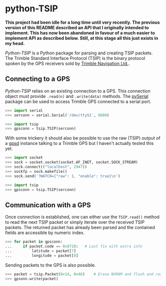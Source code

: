 python-TSIP
===========

**This project had been idle for a long time until very recently. The
previous version of this README described an API that I originally 
intended to implement. This has now been abandoned in favour of a
much easier to implement API as described below. Still, at this
stage all this just exists in my head.**

*Python-TSIP* is a Python package for parsing and creating TSIP 
packets. The Trimble Standard Interface Protocol (TSIP) is
the binary protocol spoken by the GPS receivers sold by 
[Trimble Navigation Ltd.](http://www.trimble.com).


Connecting to a GPS
-------------------

*Python-TSIP* relies on an existing connection to a GPS. This
connection object must provide ```.read(n)``` and ```.write(data)```
methods. The [pySerial](http://pyserial.sourceforge.net/)
package can be used to access Trimble GPS connected to a serial
port. 

```python
>>> import serial
>>> serconn = serial.Serial('/dev/ttyS1', 9600)

>>> import tsip
>>> gpsconn = tsip.TSIP(serconn)
```

With some trickery it should also be possible to use the raw (TSIP)
output of a [gpsd](http://www.catb.org/gpsd/) instance 
talking to a Trimble GPS but I haven't actually tested this yet.

```python
>>> import socket
>>> sock = socket.socket(socket.AF_INET, socket.SOCK_STREAM)
>>> sock.connect(("localhost", 2947))
>>> sockfp = sock.makefile()
>>> sock.send('?WATCH={"raw": 1, "enable": true}\n')

>>> import tsip
>>> gpsconn = tsip.TSIP(serconn)

```


Communication with a GPS
------------------------

Once connection is established, one can either use the ```TSIP.read()``` method
to read the next TSIP packet or simply iterate over the received TSIP packets.
The returned packet has already been parsed and the contained fields are
accessible by numeric index.

```python
>>> for packet in gpsconn:
...     if packet.code == 0x8f20:	# Last fix with extra info
...         latitude = packet[7]
...         longitude = packet[8]
```

Sending packets to the GPS is also possible. 

```python
>>> packet = tsip.Packet(0x1d, 0x46)	# Erase NVRAM and flash and restart
>>> gpsonn.write(packet)
```
